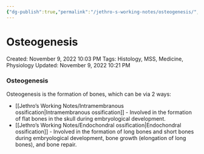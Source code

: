 ```yaml
---
{"dg-publish":true,"permalink":"/jethro-s-working-notes/osteogenesis/","dgPassFrontmatter":true}
---
```



# Osteogenesis

Created: November 9, 2022 10:03 PM
Tags: Histology, MSS, Medicine, Physiology
Updated: November 9, 2022 10:21 PM

### Osteogenesis

Osteogenesis is the formation of bones, which can be via 2 ways:

- [[Jethro’s Working Notes/Intramembranous ossification\|Intramembranous ossification]] - Involved in the formation of flat bones in the skull during embryological development.
- [[Jethro’s Working Notes/Endochondral ossification\|Endochondral ossification]] - Involved in the formation of long bones and short bones during embryological development, bone growth (elongation of long bones), and bone repair.